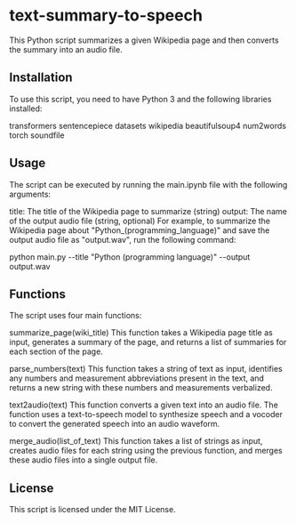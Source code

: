 # text-summary-to-speech
This Python script summarizes a given Wikipedia page and then converts the summary into an audio file.


## Installation
To use this script, you need to have Python 3 and the following libraries installed:

transformers
sentencepiece
datasets
wikipedia
beautifulsoup4
num2words
torch
soundfile


## Usage
The script can be executed by running the main.ipynb file with the following arguments:

title: The title of the Wikipedia page to summarize (string)
output: The name of the output audio file (string, optional)
For example, to summarize the Wikipedia page about "Python_(programming_language)" and save the output audio file as "output.wav", run the following command:


python main.py --title "Python (programming language)" --output output.wav


## Functions
The script uses four main functions:

summarize_page(wiki_title)
This function takes a Wikipedia page title as input, generates a summary of the page, and returns a list of summaries for each section of the page.

parse_numbers(text)
This function takes a string of text as input, identifies any numbers and measurement abbreviations present in the text, and returns a new string with these numbers and measurements verbalized.

text2audio(text)
This function converts a given text into an audio file. The function uses a text-to-speech model to synthesize speech and a vocoder to convert the generated speech into an audio waveform.

merge_audio(list_of_text)
This function takes a list of strings as input, creates audio files for each string using the previous function, and merges these audio files into a single output file.

## License
This script is licensed under the MIT License.
